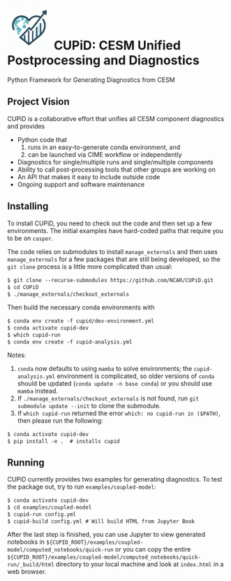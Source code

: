 # <img src="images/logo.png" alt="CUPiD Logo" width=100 /> CUPiD: CESM Unified Postprocessing and Diagnostics
Python Framework for Generating Diagnostics from CESM

## Project Vision

CUPiD is a collaborative effort that unifies all CESM component diagnostics and provides

- Python code that
  1. runs in an easy-to-generate conda environment, and
  1. can be launched via CIME workflow or independently
- Diagnostics for single/multiple runs and single/multiple components
- Ability to call post-processing tools that other groups are working on
- An API that makes it easy to include outside code
- Ongoing support and software maintenance

## Installing

To install CUPiD, you need to check out the code and then set up a few environments.
The initial examples have hard-coded paths that require you to be on `casper`.

The code relies on submodules to install `manage_externals` and then uses `manage_externals` for a few packages that are still being developed,
so the `git clone` process is a little more complicated than usual:

```
$ git clone --recurse-submodules https://github.com/NCAR/CUPiD.git
$ cd CUPiD
$ ./manage_externals/checkout_externals
```

Then build the necessary conda environments with

```
$ conda env create -f cupid/dev-environment.yml
$ conda activate cupid-dev
$ which cupid-run
$ conda env create -f cupid-analysis.yml
```

Notes:

1. `conda` now defaults to using `mamba` to solve environments; the `cupid-analysis.yml` environment is complicated, so older versions of `conda` should be updated (`conda update -n base conda`) or you should use `mamba` instead.
1. If `./manage_externals/checkout_externals` is not found, run `git submodule update --init` to clone the submodule.
1. If `which cupid-run` returned the error `which: no cupid-run in ($PATH)`, then please run the following:

```
$ conda activate cupid-dev
$ pip install -e .  # installs cupid
```

## Running

CUPiD currently provides two examples for generating diagnostics.
To test the package out, try to run `examples/coupled-model`:

```
$ conda activate cupid-dev
$ cd examples/coupled-model
$ cupid-run config.yml
$ cupid-build config.yml # Will build HTML from Jupyter Book
```

After the last step is finished, you can use Jupyter to view generated notebooks in `${CUPID_ROOT}/examples/coupled-model/computed_notebooks/quick-run`
or you can copy the entire `${CUPID_ROOT}/examples/coupled-model/computed_notebooks/quick-run/_build/html`
directory to your local machine and look at `index.html` in a web browser.
